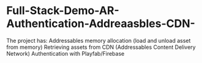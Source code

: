 # Full-Stack-Demo-AR-Authentication-Addreaasbles-CDN-
The project has:  Addressables memory allocation (load and unload asset from memory) Retrieving assets from CDN (Addressables Content Delivery Network) Authentication with Playfab/Firebase
